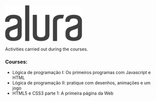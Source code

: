 ![Alura](alura-dark-300.png)

Activities carried out during the courses.

### Courses:

- Lógica de programação I: Os primeiros programas com Javascript e HTML
- Lógica de programação II: pratique com desenhos, animações e um jogo
- HTML5 e CSS3 parte 1: A primeira página da Web
